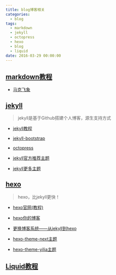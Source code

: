 ```yaml
---
title: blog博客相关
categories:
  - blog
tags:
  - markdown
  - jekyll
  - octopress
  - hexo
  - blog
  - liquid
date: 2016-03-29 00:00:00
---
```


## [markdown教程](http://sspai.com/25137)

*   [马克飞象](https://maxiang.io/)

## [jekyll](https://github.com/jekyll/jekyll)

> jekyll是基于Github搭建个人博客，源生支持方式

*   [jekyll教程](http://jekyll.bootcss.com/)

*   [jekyll-bootstrap](https://github.com/plusjade/jekyll-bootstrap)

*   [octopress](https://github.com/imathis/octopress)

*   [jekyll官方推荐主题](https://github.com/jekyll/jekyll/wiki/Sites)

*   [jekyll更多主题](http://jekyllthemes.org/)

## [hexo](https://github.com/hexojs/hexo)

> hexo，比jekyll更快！

*   [hexo官网(教程)](https://hexo.io/zh-cn/)

*   [hexo你的博客](http://ibruce.info/2013/11/22/hexo-your-blog/)

*   [更换博客系统——从jekyll到hexo](https://segmentfault.com/a/1190000002398039)

*   [hexo-theme-next主题](https://github.com/iissnan/hexo-theme-next)

*   [hexo-theme-yilia主题](https://github.com/litten/hexo-theme-yilia)

## [Liquid教程](http://blog.csdn.net/dont27/article/details/38097581)